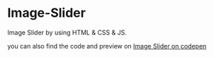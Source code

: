 # Image-Slider
Image Slider by using HTML &amp; CSS &amp; JS.

<p>you can also find the code and preview on <a href="https://codepen.io/asmaathabet/pen/oOEVpp">Image Slider on codepen </a></p>

